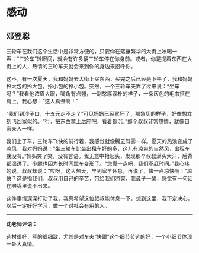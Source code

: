 # 感动 #

## 邓翌聪 ##

三轮车在我们这个生活中是非常方便的，只要你在熙攘繁华的大街上吆喝一声：“三轮车”转眼间，就会有许多辆三轮车停在你身前。或者，你是提着东西在大街上的人，热情的三轮车夫就会来到你的身边来招呼你。

这不，有一次夏天，我和妈妈去大街上买东西，买完之后已经是下午了，我和妈妈拎大包的拎大包，拎小包的拎小包。突然，一个三轮车夫靠了过来说：“坐车吗？”我看他浓眉大眼，嘴角有点翘，一副憨厚淳朴的样子，一条灰色的毛巾搭在肩上，我心想：“这人真丑啊！”

“我们到沙子口，十五元走不走？”可见妈妈已经累坏了，那急切的样子，好像想立刻飞回家似的。“行，把东西拿上后座吧，看着都沉。”那个叔叔非常热情，就像自家亲人一样。

我们上了车，三轮车飞快的前行着，我感觉就像腾云驾雾一样。夏天的热浪变成了凉风，我对妈妈说：“坐三轮车比坐出租车好的多，这儿有凉爽的自然风，出租车就没有。”妈妈笑了笑，没有言语。我无意中抬起头，发现那个叔叔满头大汗，后背都湿透了。小腿也因为长时间蹬车变形了。“您慢一点吧，我们不赶时间。”我心疼的说。叔叔却说：“哎呀，这大热天，早到家早休息，再说了，快一点凉快啊！”凉快？这是指我们。叔叔用自己的辛苦，带给我们凉爽，我鼻子一酸，感觉有一句话在喉咙里说不出来。

这件事情深深打动了我，我真希望这位叔叔能休息一下，想到这里，我下定决心，以后一定好好学习，做一个对社会有用的人。

-------------------------------------

**沈老师评语：**

选材很好，写的很细致，尤其是对车夫“快蹬”这个细节节选的好，一个小细节体现一处大真情。